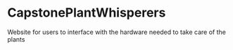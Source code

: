 # CapstonePlantWhisperers
Website for users to interface with the hardware needed to take care of the plants
